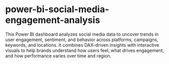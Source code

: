 # power-bi-social-media-engagement-analysis
This Power BI dashboard analyzes social media data to uncover trends in user engagement, sentiment, and behavior across platforms, campaigns, keywords, and locations. It combines DAX-driven insights with interactive visuals to help brands understand how users feel, what drives engagement, and how performance varies over time and region.
